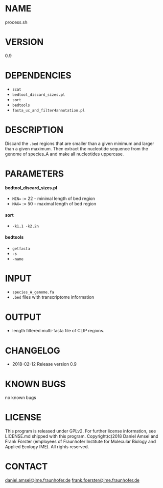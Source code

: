 # NAME
process.sh
# VERSION
0.9
# DEPENDENCIES
- `zcat`
- `bedtool_discard_sizes.pl`
- `sort`
- `bedtools`
- `fasta_uc_and_filter4annotation.pl`
# DESCRIPTION
Discard the `.bed` regions that are smaller than a given minimum and larger than a given maximum. Then extract the nucleotide sequence from the genome of species_A and make all nucleotides uppercase.
# PARAMETERS
#### bedtool_discard_sizes.pl
- `MIN=` := 22 - minimal length of bed region
- `MAX=` := 50 - maximal length of bed region

#### sort
- `-k1,1 -k2,2n`

#### bedtools
- `getfasta`
- `-s`
- `-name`
# INPUT
- `species_A_genome.fa`
- `.bed` files with transcriptome information
# OUTPUT
- length filtered multi-fasta file of CLIP regions.
# CHANGELOG
- 2018-02-12 Release version 0.9
# KNOWN BUGS
no known bugs
# LICENSE
This program is released under GPLv2. For further license information, see LICENSE.md shipped with this program.
Copyright(c)2018 Daniel Amsel and Frank Förster (employees of Fraunhofer Institute for Molecular Biology and Applied Ecology IME).
All rights reserved.
# CONTACT
daniel.amsel@ime.fraunhofer.de
frank.foerster@ime.fraunhofer.de
